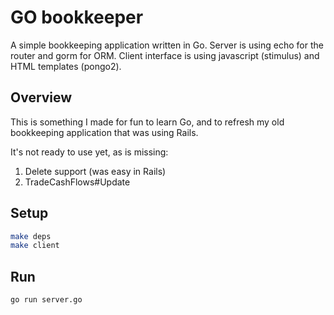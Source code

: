 # GO bookkeeper

A simple bookkeeping application written in Go. Server is using echo
for the router and gorm for ORM.  Client interface is using javascript
(stimulus) and HTML templates (pongo2).
  
## Overview

This is something I made for fun to learn Go, and to refresh my old
bookkeeping application that was using Rails.<br>
  
It's not ready to use yet, as is missing:
1. Delete support (was easy in Rails)
1. TradeCashFlows#Update

## Setup

```bash
make deps
make client
```

## Run

`go run server.go`

